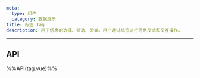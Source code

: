 ```yaml
meta:
  type: 组件
  category: 数据展示
title: 标签 Tag
description: 用于信息的选择、筛选、分类。用户通过标签进行信息反馈和交互操作。
```
---

<!--@include: ./__demo__/basic.md-->

<!--@include: ./__demo__/closeable.md-->

<!--@include: ./__demo__/dynamically.md-->

<!--@include: ./__demo__/checkable.md-->

<!--@include: ./__demo__/color.md-->

<!--@include: ./__demo__/size.md-->

<!--@include: ./__demo__/loading.md-->

<!--@include: ./__demo__/icon.md-->

<!--@include: ./__demo__/bordered.md-->

## API

%%API(tag.vue)%%
